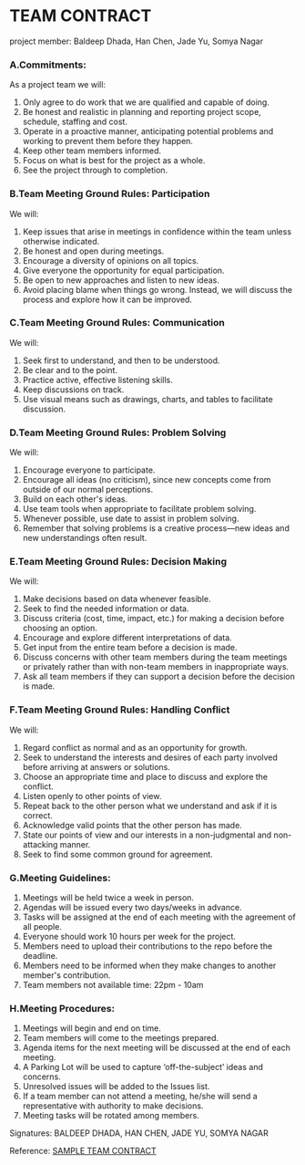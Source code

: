 # TEAM CONTRACT

project member: Baldeep Dhada, Han Chen, Jade Yu, Somya Nagar

### A.Commitments:

As a project team we will:

1. Only agree to do work that we are qualified and capable of doing.
2. Be honest and realistic in planning and reporting project scope, schedule, staffing and cost.
3. Operate in a proactive manner, anticipating potential problems and working to prevent them before they happen.
4. Keep other team members informed.
5. Focus on what is best for the project as a whole.
6. See the project through to completion.

### B.Team Meeting Ground Rules: Participation

We will:

1. Keep issues that arise in meetings in confidence within the team unless otherwise indicated.
2. Be honest and open during meetings.
3. Encourage a diversity of opinions on all topics.
4. Give everyone the opportunity for equal participation.
5. Be open to new approaches and listen to new ideas.
6. Avoid placing blame when things go wrong. Instead, we will discuss the process and explore how it can be improved.

### C.Team Meeting Ground Rules: Communication

We will:

1. Seek first to understand, and then to be understood.
2. Be clear and to the point.
3. Practice active, effective listening skills.
4. Keep discussions on track.
5. Use visual means such as drawings, charts, and tables to facilitate discussion.

### D.Team Meeting Ground Rules: Problem Solving

We will:

1. Encourage everyone to participate.
2. Encourage all ideas (no criticism), since new concepts come from outside of our normal perceptions.
3. Build on each other's ideas.
4. Use team tools when appropriate to facilitate problem solving.
5. Whenever possible, use date to assist in problem solving.
6. Remember that solving problems is a creative process—new ideas and new understandings often result.

### E.Team Meeting Ground Rules: Decision Making

We will:

1. Make decisions based on data whenever feasible.
2. Seek to find the needed information or data.
3. Discuss criteria (cost, time, impact, etc.) for making a decision before choosing an option.
4. Encourage and explore different interpretations of data.
5. Get input from the entire team before a decision is made.
6. Discuss concerns with other team members during the team meetings or privately rather than with non-team members in inappropriate ways.
7. Ask all team members if they can support a decision before the decision is made.

### F.Team Meeting Ground Rules: Handling Conflict

We will:

1. Regard conflict as normal and as an opportunity for growth.
2. Seek to understand the interests and desires of each party involved before arriving at answers or solutions.
3. Choose an appropriate time and place to discuss and explore the conflict.
4. Listen openly to other points of view.
5. Repeat back to the other person what we understand and ask if it is correct.
6. Acknowledge valid points that the other person has made.
7. State our points of view and our interests in a non-judgmental and non-attacking manner.
8. Seek to find some common ground for agreement.

### G.Meeting Guidelines:

1. Meetings will be held twice a week in person.
2. Agendas will be issued every two days/weeks in advance.
3. Tasks will be assigned at the end of each meeting with the agreement of all people.
4. Everyone should work 10 hours per week for the project.
5. Members need to upload their contributions to the repo before the deadline.
6. Members need to be informed when they make changes to another member's contribution.
7. Team members not available time: 22pm - 10am

### H.Meeting Procedures:

1. Meetings will begin and end on time.
2. Team members will come to the meetings prepared.
3. Agenda items for the next meeting will be discussed at the end of each meeting.
4. A Parking Lot will be used to capture ‘off-the-subject’ ideas and concerns.
5. Unresolved issues will be added to the Issues list.
6. If a team member can not attend a meeting, he/she will send a representative with authority to make decisions.
7. Meeting tasks will be rotated among members.

Signatures: BALDEEP DHADA, HAN CHEN, JADE YU, SOMYA NAGAR             

Reference: [SAMPLE TEAM CONTRACT](http://www.pmtraining.com.tw/member_pmp/Team%20Contract%202.0.pdf)
